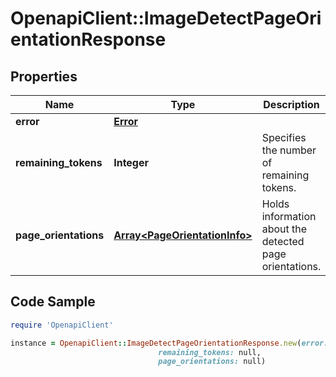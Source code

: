 # OpenapiClient::ImageDetectPageOrientationResponse

## Properties

Name | Type | Description | Notes
------------ | ------------- | ------------- | -------------
**error** | [**Error**](Error.md) |  | [optional] 
**remaining_tokens** | **Integer** | Specifies the number of remaining tokens. | [optional] 
**page_orientations** | [**Array&lt;PageOrientationInfo&gt;**](PageOrientationInfo.md) | Holds information about the detected page orientations. | [optional] [readonly] 

## Code Sample

```ruby
require 'OpenapiClient'

instance = OpenapiClient::ImageDetectPageOrientationResponse.new(error: null,
                                 remaining_tokens: null,
                                 page_orientations: null)
```


